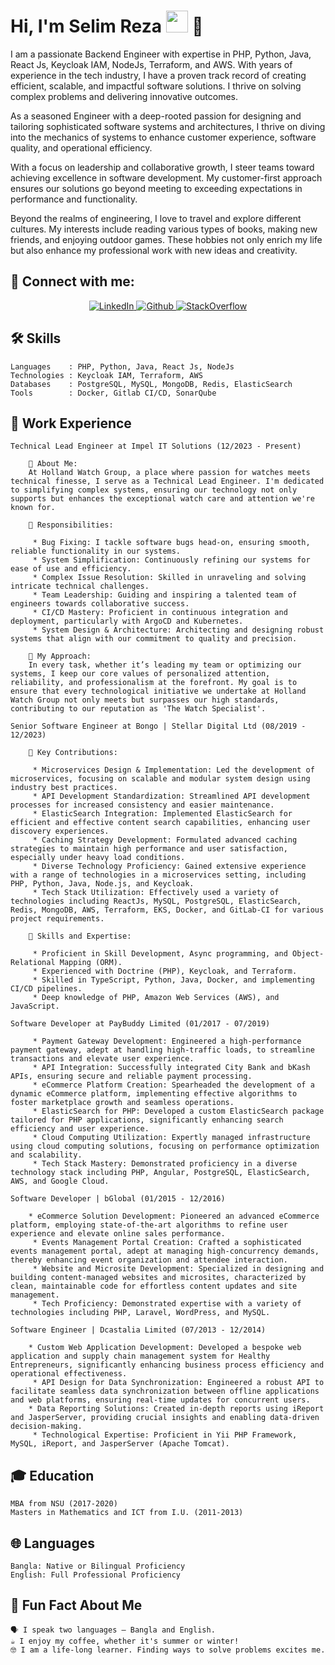 # Hi, I'm Selim Reza <img src="https://avatars.githubusercontent.com/u/7763876?v=4" width="35px"> 👋

I am a passionate Backend Engineer with expertise in PHP, Python, Java, React Js, Keycloak IAM, NodeJs, Terraform, and AWS. With years of experience in the tech industry, I have a proven track record of creating efficient, scalable, and impactful software solutions. I thrive on solving complex problems and delivering innovative outcomes.

As a seasoned Engineer with a deep-rooted passion for designing and tailoring sophisticated software systems and architectures, I thrive on diving into the mechanics of systems to enhance customer experience, software quality, and operational efficiency.

With a focus on leadership and collaborative growth, I steer teams toward achieving excellence in software development. My customer-first approach ensures our solutions go beyond meeting to exceeding expectations in performance and functionality.

Beyond the realms of engineering, I love to travel and explore different cultures. My interests include reading various types of books, making new friends, and enjoying outdoor games. These hobbies not only enrich my life but also enhance my professional work with new ideas and creativity.

## 🔗 Connect with me:

<div align="center">
<a href="https://www.linkedin.com/in/selimppc/">
<img src="https://img.shields.io/badge/-LinkedIn-F3F7FA?logo=linkedin&logoColor=1DA1F2&style=for-the-badge&logoWidth=30" alt="LinkedIn">
</a>
<a href="https://www.github.com/selimppc/">
<img src="https://img.shields.io/badge/-github-F3F7FA?logo=github&logoColor=1F2328&style=for-the-badge&logoWidth=30" alt="Github">
</a>
<a href="https://stackoverflow.com/users/2334668/selim-reza">
<img src="https://img.shields.io/badge/-stackoverflow-F3F7FA?logo=stackoverflow&logoColor=f48024&style=for-the-badge&logoWidth=30" alt="StackOverflow">
</a>
</div>

## 🛠️ Skills

    Languages    : PHP, Python, Java, React Js, NodeJs
    Technologies : Keycloak IAM, Terraform, AWS
    Databases    : PostgreSQL, MySQL, MongoDB, Redis, ElasticSearch
    Tools        : Docker, Gitlab CI/CD, SonarQube

## 💼 Work Experience


    Technical Lead Engineer at Impel IT Solutions (12/2023 - Present)
    
        🌟 About Me:
        At Holland Watch Group, a place where passion for watches meets technical finesse, I serve as a Technical Lead Engineer. I'm dedicated to simplifying complex systems, ensuring our technology not only supports but enhances the exceptional watch care and attention we're known for.
        
        🔧 Responsibilities:
        
         * Bug Fixing: I tackle software bugs head-on, ensuring smooth, reliable functionality in our systems.
         * System Simplification: Continuously refining our systems for ease of use and efficiency.
         * Complex Issue Resolution: Skilled in unraveling and solving intricate technical challenges.
         * Team Leadership: Guiding and inspiring a talented team of engineers towards collaborative success.
         * CI/CD Mastery: Proficient in continuous integration and deployment, particularly with ArgoCD and Kubernetes.
         * System Design & Architecture: Architecting and designing robust systems that align with our commitment to quality and precision.
        
        🎯 My Approach:
        In every task, whether it’s leading my team or optimizing our systems, I keep our core values of personalized attention, reliability, and professionalism at the forefront. My goal is to ensure that every technological initiative we undertake at Holland Watch Group not only meets but surpasses our high standards, contributing to our reputation as 'The Watch Specialist'.

    Senior Software Engineer at Bongo | Stellar Digital Ltd (08/2019 - 12/2023)
    
        🚀 Key Contributions:

         * Microservices Design & Implementation: Led the development of microservices, focusing on scalable and modular system design using industry best practices.
         * API Development Standardization: Streamlined API development processes for increased consistency and easier maintenance.
         * ElasticSearch Integration: Implemented ElasticSearch for efficient and effective content search capabilities, enhancing user discovery experiences.
         * Caching Strategy Development: Formulated advanced caching strategies to maintain high performance and user satisfaction, especially under heavy load conditions.
         * Diverse Technology Proficiency: Gained extensive experience with a range of technologies in a microservices setting, including PHP, Python, Java, Node.js, and Keycloak.
         * Tech Stack Utilization: Effectively used a variety of technologies including ReactJs, MySQL, PostgreSQL, ElasticSearch, Redis, MongoDB, AWS, Terraform, EKS, Docker, and GitLab-CI for various project requirements.

        🌟 Skills and Expertise:
        
         * Proficient in Skill Development, Async programming, and Object-Relational Mapping (ORM).
         * Experienced with Doctrine (PHP), Keycloak, and Terraform.
         * Skilled in TypeScript, Python, Java, Docker, and implementing CI/CD pipelines.
         * Deep knowledge of PHP, Amazon Web Services (AWS), and JavaScript.
        
    Software Developer at PayBuddy Limited (01/2017 - 07/2019)
    
         * Payment Gateway Development: Engineered a high-performance payment gateway, adept at handling high-traffic loads, to streamline transactions and elevate user experience.
         * API Integration: Successfully integrated City Bank and bKash APIs, ensuring secure and reliable payment processing.
         * eCommerce Platform Creation: Spearheaded the development of a dynamic eCommerce platform, implementing effective algorithms to foster marketplace growth and seamless operations.
         * ElasticSearch for PHP: Developed a custom ElasticSearch package tailored for PHP applications, significantly enhancing search efficiency and user experience.
         * Cloud Computing Utilization: Expertly managed infrastructure using cloud computing solutions, focusing on performance optimization and scalability.
         * Tech Stack Mastery: Demonstrated proficiency in a diverse technology stack including PHP, Angular, PostgreSQL, ElasticSearch, AWS, and Google Cloud.

    Software Developer | bGlobal (01/2015 - 12/2016)
    
        * eCommerce Solution Development: Pioneered an advanced eCommerce platform, employing state-of-the-art algorithms to refine user experience and elevate online sales performance.
         * Events Management Portal Creation: Crafted a sophisticated events management portal, adept at managing high-concurrency demands, thereby enhancing event organization and attendee interaction.
         * Website and Microsite Development: Specialized in designing and building content-managed websites and microsites, characterized by clean, maintainable code for effortless content updates and site management.
         * Tech Proficiency: Demonstrated expertise with a variety of technologies including PHP, Laravel, WordPress, and MySQL.

    Software Engineer | Dcastalia Limited (07/2013 - 12/2014) 
    
        * Custom Web Application Development: Developed a bespoke web application and supply chain management system for Healthy Entrepreneurs, significantly enhancing business process efficiency and operational effectiveness.
         * API Design for Data Synchronization: Engineered a robust API to facilitate seamless data synchronization between offline applications and web platforms, ensuring real-time updates for concurrent users.
        * Data Reporting Solutions: Created in-depth reports using iReport and JasperServer, providing crucial insights and enabling data-driven decision-making.
         * Technological Expertise: Proficient in Yii PHP Framework, MySQL, iReport, and JasperServer (Apache Tomcat).



## 🎓 Education

    MBA from NSU (2017-2020)
    Masters in Mathematics and ICT from I.U. (2011-2013)

## 🌐 Languages

    Bangla: Native or Bilingual Proficiency
    English: Full Professional Proficiency

## 🌟 Fun Fact About Me

    🗣 I speak two languages — Bangla and English.
    ☕ I enjoy my coffee, whether it's summer or winter!
    🤓 I am a life-long learner. Finding ways to solve problems excites me.



